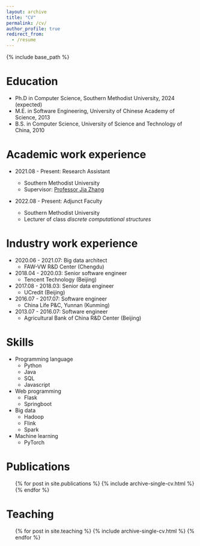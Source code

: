 ```yaml
---
layout: archive
title: "CV"
permalink: /cv/
author_profile: true
redirect_from:
  - /resume
---
```


{% include base_path %}

Education
======
* Ph.D in Computer Science, Southern Methodist University, 2024 (expected)
* M.E. in Software Engineering, University of Chinese Academy of Science, 2013
* B.S. in Computer Science, University of Science and Technology of China, 2010

Academic work experience
======
* 2021.08 - Present: Research Assistant
  * Southern Methodist University
  * Supervisor: [Professor Jia Zhang](https://s2.smu.edu/~jiazhang)

* 2022.08 - Present: Adjunct Faculty
  * Southern Methodist University
  * Lecturer of class _discrete computational structures_

Industry work experience
======
* 2020.06 - 2021.07: Big data architect
  * FAW-VW R&D Center (Chengdu)
* 2018.04 - 2020.03: Senior software engineer
  * Tencent Technology (Beijing)
* 2017.08 - 2018.03: Senior data engineer
  * UCredit (Beijing)
* 2016.07 - 2017.07: Software engineer
  * China Life P&C, Yunnan (Kunming)
* 2013.07 - 2016.07: Software engineer
  * Agricultural Bank of China R&D Center (Beijing)

Skills
======
* Programming language
  * Python
  * Java
  * SQL
  * Javascript
* Web programming
  * Flask
  * Springboot
* Big data
  * Hadoop
  * Flink
  * Spark
* Machine learning
  * PyTorch

Publications
======
  <ul>{% for post in site.publications %}
    {% include archive-single-cv.html %}
  {% endfor %}</ul>
  
Teaching
======
  <ul>{% for post in site.teaching %}
    {% include archive-single-cv.html %}
  {% endfor %}</ul>
